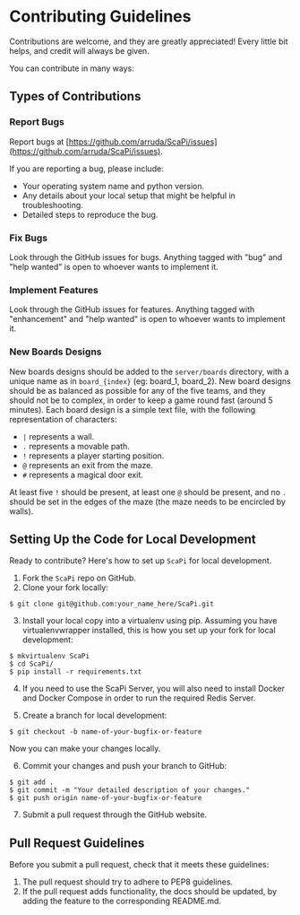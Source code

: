 # Contributing Guidelines
Contributions are welcome, and they are greatly appreciated! Every little bit helps, and credit will always be given.

You can contribute in many ways:

## Types of Contributions

### Report Bugs

Report bugs at [https://github.com/arruda/ScaPi/issues](https://github.com/arruda/ScaPi/issues).

If you are reporting a bug, please include:

* Your operating system name and python version.
* Any details about your local setup that might be helpful in troubleshooting.
* Detailed steps to reproduce the bug.

### Fix Bugs

Look through the GitHub issues for bugs. Anything tagged with "bug" and "help
wanted" is open to whoever wants to implement it.

### Implement Features

Look through the GitHub issues for features. Anything tagged with "enhancement"
and "help wanted" is open to whoever wants to implement it.

### New Boards Designs
New boards designs should be added to the `server/boards` directory, with a unique name as in `board_{index}` (eg: board_1, board_2).
New board designs should be as balanced as possible for any of the five teams, and they should not be to complex, in order to keep a game round fast (around 5 minutes).
Each board design is a simple text file, with the following representation of characters:
* `|` represents a wall.
* `.` represents a movable path.
* `!` represents a player starting position.
* `@` represents an exit from the maze.
* `#` represents a magical door exit.

At least five `!` should be present, at least one `@` should be present, and no `.` should be set in the edges of the maze (the maze needs to be encircled by walls).


## Setting Up the Code for Local Development

Ready to contribute? Here's how to set up `ScaPi` for local development.

1. Fork the `ScaPi` repo on GitHub.
2. Clone your fork locally:
```
$ git clone git@github.com:your_name_here/ScaPi.git
```
3. Install your local copy into a virtualenv using pip. Assuming you have virtualenvwrapper installed, this is how you set up your fork for local development:
```
$ mkvirtualenv ScaPi
$ cd ScaPi/
$ pip install -r requirements.txt
```
4. If you need to use the ScaPi Server, you will also need to install Docker and Docker Compose in order to run the required Redis Server.

5. Create a branch for local development:
```
$ git checkout -b name-of-your-bugfix-or-feature
```
   Now you can make your changes locally.


6. Commit your changes and push your branch to GitHub:
```
$ git add .
$ git commit -m "Your detailed description of your changes."
$ git push origin name-of-your-bugfix-or-feature
```
7. Submit a pull request through the GitHub website.

## Pull Request Guidelines


Before you submit a pull request, check that it meets these guidelines:

1. The pull request should try to adhere to PEP8 guidelines.
2. If the pull request adds functionality, the docs should be updated, by adding the
   feature to the corresponding README.md.